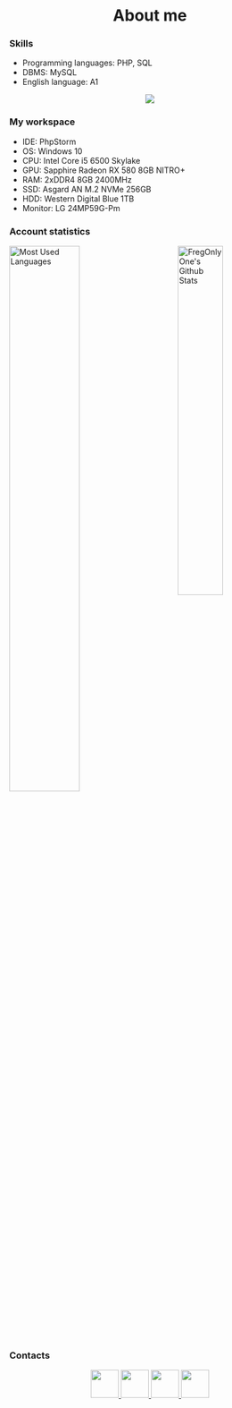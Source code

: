 <h1 align="center">About me</h1>                                <!-- Specially written in HTML. -->
<div>
  <h3>Skills</h3>
  <ul>
    <li>
      Programming languages: PHP, SQL
    </li>
    <li>
      DBMS: MySQL
    </li>
    <li>
      English language: A1
    </li>
  </ul>
  <div align="center">
    <a href="https://www.codewars.com/users/FregOnlyOne">
      <img src="https://www.codewars.com/users/FregOnlyOne/badges/large">
    </a>
  </div>
</div>
<div>
  <h3>My workspace</h3>
  <ul>
    <li>
      IDE: PhpStorm
    </li>
    <li>
      OS: Windows 10
    </li>
    <li>
      CPU: Intel Core i5 6500 Skylake
    </li>
    <li>
      GPU: Sapphire Radeon RX 580 8GB NITRO+
    </li>
    <li>
      RAM: 2хDDR4 8GB 2400MHz
    </li>
    <li>
      SSD: Asgard AN M.2 NVMe 256GB
    </li>
    <li>
      HDD: Western Digital Blue 1TB
    </li>
    <li>
      Monitor: LG 24MP59G-Pm
    </li>
  </ul>
</div>
<div>
  <h3>Account statistics</h3>
  <div>
    <img alt="Most Used Languages" width=50%
    src="https://github-readme-stats.vercel.app/api?username=FregOnlyOne&show_icons=true&theme=tokyonight" />
    <img align="right" alt="FregOnlyOne's Github Stats" width=40%
    src="https://github-readme-stats.vercel.app/api/top-langs/?username=FregOnlyOne&layout=compact&theme=tokyonight" />
  </div>
</div>
<div>
  <h3>Contacts</h3>
  <div align="center">
    <a href="https://vk.com/dmitrybaranov28">
      <img src="https://github.com/FregOnlyOne/FregOnlyOne/blob/main/VK.svg" width=50px height=50px>
    </a>
    <a href="https://t.me/fregonlyone">
      <img src="https://github.com/FregOnlyOne/FregOnlyOne/blob/main/Telegram.svg" width=50ph height=50px>
    </a>
    <a href="https://discord.gg/AQGYP9pKU9">
      <img src="https://github.com/FregOnlyOne/FregOnlyOne/blob/main/Discord.svg" width=50px height=50px>
    </a>
    <a href="https://twitter.com/unknown220228">
      <img src="https://github.com/FregOnlyOne/FregOnlyOne/blob/main/twitter.svg" width=50px height=50px>
    </a>
  </div>
</div>
